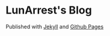 # LunArrest's Blog

Published with [Jekyll](http://jekyllrb.com/) and [Github Pages](http://pages.github.com/)